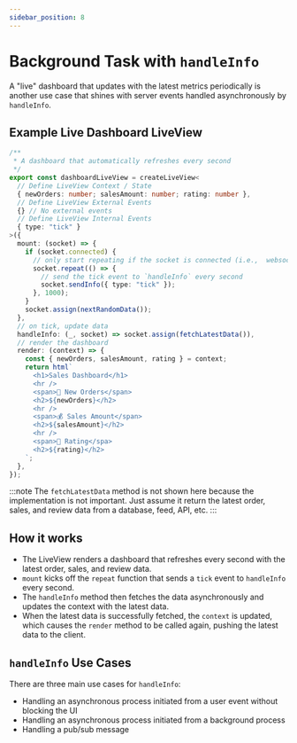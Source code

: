 ```yaml
---
sidebar_position: 8
---
```


# Background Task with `handleInfo`

A "live" dashboard that updates with the latest metrics periodically is another use case that shines with server events
handled asynchronously by `handleInfo`.

## Example Live Dashboard LiveView

```ts title="dashboardLiveView.ts"
/**
 * A dashboard that automatically refreshes every second
 */
export const dashboardLiveView = createLiveView<
  // Define LiveView Context / State
  { newOrders: number; salesAmount: number; rating: number },
  // Define LiveView External Events
  {} // No external events
  // Define LiveView Internal Events
  { type: "tick" }
>({
  mount: (socket) => {
    if (socket.connected) {
      // only start repeating if the socket is connected (i.e.,  websocket is connected)
      socket.repeat(() => {
        // send the tick event to `handleInfo` every second
        socket.sendInfo({ type: "tick" });
      }, 1000);
    }
    socket.assign(nextRandomData());
  },
  // on tick, update data
  handleInfo: (_, socket) => socket.assign(fetchLatestData()),
  // render the dashboard
  render: (context) => {
    const { newOrders, salesAmount, rating } = context;
    return html`
      <h1>Sales Dashboard</h1>
      <hr />
      <span>🥡 New Orders</span>
      <h2>${newOrders}</h2>
      <hr />
      <span>💰 Sales Amount</span>
      <h2>${salesAmount}</h2>
      <hr />
      <span>🌟 Rating</spa>
      <h2>${rating}</h2>
    `;
  },
});
```

:::note The `fetchLatestData` method is not shown here because the implementation is not important. Just assume it
return the latest order, sales, and review data from a database, feed, API, etc. :::

## How it works

- The LiveView renders a dashboard that refreshes every second with the latest order, sales, and review data.
- `mount` kicks off the `repeat` function that sends a `tick` event to `handleInfo` every second.
- The `handleInfo` method then fetches the data asynchronously and updates the context with the latest data.
- When the latest data is successfully fetched, the `context` is updated, which causes the `render` method to be called
  again, pushing the latest data to the client.

## `handleInfo` Use Cases

There are three main use cases for `handleInfo`:

- Handling an asynchronous process initiated from a user event without blocking the UI
- Handling an asynchronous process initiated from a background process
- Handling a pub/sub message
